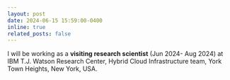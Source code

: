 ```yaml
---
layout: post
date: 2024-06-15 15:59:00-0400
inline: true
related_posts: false
---
```


I will be working as a <strong>visiting research scientist</strong> (Jun 2024- Aug 2024) at IBM T.J. Watson Research Center, Hybrid Cloud Infrastructure team, York Town Heights, New York, USA. 